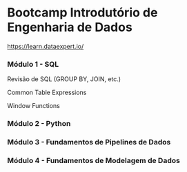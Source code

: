 # Bootcamp Introdutório de Engenharia de Dados

https://learn.dataexpert.io/

### Módulo 1 - SQL

Revisão de SQL (GROUP BY, JOIN, etc.)

Common Table Expressions

Window Functions

### Módulo 2 - Python

### Módulo 3 - Fundamentos de Pipelines de Dados

### Módulo 4 - Fundamentos de Modelagem de Dados